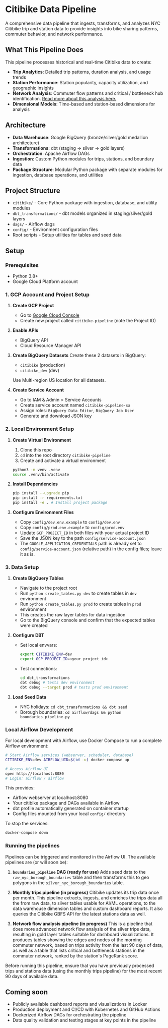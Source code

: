 # Citibike Data Pipeline

A comprehensive data pipeline that ingests, transforms, and analyzes NYC Citibike trip and station data to provide insights into bike sharing patterns, commuter behavior, and network performance.

## What This Pipeline Does

This pipeline processes historical and real-time Citibike data to create:
- **Trip Analytics**: Detailed trip patterns, duration analysis, and usage trends
- **Station Performance**: Station popularity, capacity utilization, and geographic insights
- **Network Analysis**: Commuter flow patterns and critical / bottleneck hub identification. [Read more about this analysis here.](./network_analysis.md)
- **Dimensional Models**: Time-based and station-based dimensions for analysis

## Architecture

- **Data Warehouse**: Google BigQuery (bronze/silver/gold medallion architecture)
- **Transformations**: dbt (staging → silver → gold layers)
- **Orchestration**: Apache Airflow DAGs
- **Ingestion**: Custom Python modules for trips, stations, and boundary data
- **Package Structure**: Modular Python package with separate modules for ingestion, database operations, and utilities

## Project Structure

- `citibike/` - Core Python package with ingestion, database, and utility modules
- `dbt_transformations/` - dbt models organized in staging/silver/gold layers
- `dags/` - Airflow dags
- `config/` - Environment configuration files
- Root scripts - Setup utilities for tables and seed data

## Setup

### Prerequisites
- Python 3.8+
- Google Cloud Platform account

### 1. GCP Account and Project Setup

1. **Create GCP Project**
   - Go to [Google Cloud Console](https://console.cloud.google.com)
   - Create new project called `citibike-pipeline` (note the Project ID)

2. **Enable APIs**
   - BigQuery API
   - Cloud Resource Manager API

3. **Create BigQuery Datasets**
   Create these 2 datasets in BigQuery:
   - `citibike` (production)
   - `citibike_dev` (dev)
   
   Use Multi-region US location for all datasets.

4. **Create Service Account**
   - Go to IAM & Admin > Service Accounts
   - Create service account named `citibike-pipeline-sa`
   - Assign roles: `BigQuery Data Editor`, `BigQuery Job User`
   - Generate and download JSON key

### 2. Local Environment Setup

1. **Create Virtual Environment**
   1. Clone this repo
   2. `cd` into the root directory `citibike-pipeline`
   3. Create and activate a virtual environment
   ```bash
   python3 -m venv .venv
   source .venv/bin/activate
   ```

2. **Install Dependencies**
   ```bash
   pip install --upgrade pip
   pip install -r requirements.txt
   pip install -e . # Install project package
   ```

3. **Configure Environment Files**
   - Copy `config/dev.env.example` to `config/dev.env`
   - Copy `config/prod.env.example` to `config/prod.env`
   - Update `GCP_PROJECT_ID` in both files with your actual project ID
   - Save the JSON key to the path `config/service-account.json`
   - The `GOOGLE_APPLICATION_CREDENTIALS` path is already set to `config/service-account.json` (relative path) in the config files; leave it as is.

### 3. Data Setup

1. **Create BigQuery Tables**
   - Navigate to the project root
   - Run `python create_tables.py dev` to create tables in `dev` environment
   - Run `python create_tables.py prod` to create tables in `prod` environment
   - This creates the raw layer tables for data ingestion
   - Go to the BigQuery console and confirm that the expected tables were created

2. **Configure DBT**
   - Set local envvars:
      ```bash
      export CITIBIKE_ENV=dev
      export GCP_PROJECT_ID=<your project id>
      ```
   - Test connections:
     ```bash
     cd dbt_transformations
     dbt debug # tests dev environment
     dbt debug --target prod # tests prod environment
     ```

3. **Load Seed Data**
   - NYC holidays: `cd dbt_transformations && dbt seed`
   - Borough boundaries: `cd airflow/dags && python boundaries_pipeline.py`

### Local Airflow Development

For local development with Airflow, use Docker Compose to run a complete Airflow environment:

```bash
# Start Airflow services (webserver, scheduler, database)
CITIBIKE_ENV=dev AIRFLOW_UID=$(id -u) docker compose up

# Access Airflow UI
open http://localhost:8080
# Login: airflow / airflow
```

This provides:
- Airflow webserver at localhost:8080
- Your citibike package and DAGs available in Airflow
- dbt profile automatically generated on container startup
- Config files mounted from your local `config/` directory

To stop the services:
```bash
docker-compose down
```

### Running the pipelines
Pipelines can be triggered and monitored in the Airflow UI. The available pipelines are (or will soon be):

1. **`boundaries_pipeline` DAG (ready for use)**
Adds seed data to the `raw_nyc_borough_boundaries` table and then transforms this to geo polygons in the `silver_nyc_borough_boundaries` table.

2. **Monthly trips pipeline (in progress)**
Citibike updates its trip data once per month. This pipeline extracts, ingests, and enriches the trips data all the from raw data, to silver tables usable for AI/ML operations, to the data warehouse dimension tables and custom dashboard reports. It also queries the Citibike GBFS API for the latest stations data as well.

3. **Network flow analysis pipeline (in progress)**
This is a pipeline that does more advanced network flow analysis of the silver trips data, resulting in gold layer tables suitable for dashboard visualizations. It produces tables showing the edges and nodes of the morning commuter network, based on trips activity from the last 90 days of data, as well as a table that lists critical and bottleneck stations in the commuter network, ranked by the station's PageRank score.

Before running this pipeline, ensure that you have previously processed trips and stations data (using the monthly trips pipeline) for the most recent 90 days of available data.

## Coming soon

- Publicly available dashboard reports and visualizations in Looker
- Production deployment and CI/CD with Kubernetes and GitHub Actions
- Dockerized Airflow DAGs for orchestrating the pipeline
- Data quality validation and testing stages at key points in the pipeline




